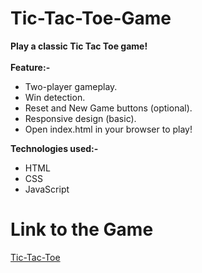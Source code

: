 # Tic-Tac-Toe-Game
<b>Play a classic Tic Tac Toe game!</b><br><br>
<b>Feature:-</b>
<ul>
    <li>Two-player gameplay.</li>
    <li>Win detection.</li>
    <li>Reset and New Game buttons (optional).</li>
    <li>Responsive design (basic).</li>
    <li>Open index.html in your browser to play!</li>
</ul>

<B>Technologies used:-</b>
<ul>
    <li>HTML</li>
    <li>CSS</li>
    <li>JavaScript</li>
</ul>

# Link to the Game
<a href="https://abhi231210003.github.io/Tic-Tac-Toe-Game/">Tic-Tac-Toe</a>
